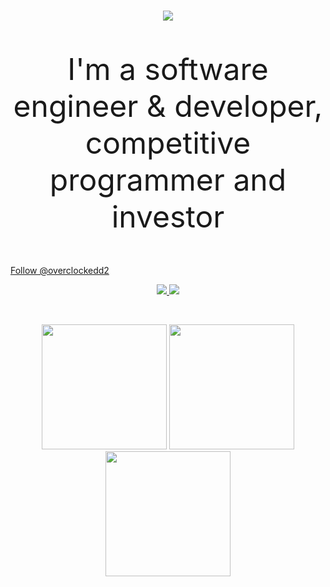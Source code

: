 <h1 align="center"><img src="https://images.cooltext.com/5674198.png"></h1>
<font size="40"><P align="center">I'm a software engineer & developer, competitive programmer and investor</P></font>

<a class="github-button" href="https://github.com/overclockedd2" data-color-scheme="no-preference: dark_high_contrast; light: dark_high_contrast; dark: dark_high_contrast;" data-size="large" data-show-count="true" aria-label="Follow @overclockedd2 on GitHub">Follow @overclockedd2</a>

<p align="center">
  <a href="https://github.com/overclockedd2?tab=repositories&sort=stargazers">
    <img src="https://img.shields.io/github/stars/overclockedd2?label=TOTAL STARS&style=for-the-badge&color=ffff00&labelColor=002045"/>
  </a>
  <a href="https://github.com/overclockedd2?tab=followers">
    <img src="https://img.shields.io/github/followers/overclockedd2?style=for-the-badge&color=ff0000&labelColor=002045"/>
  </a>
</p>


<br />
<p align="center">
  <img height="200" src="https://github-readme-stats.vercel.app/api?username=overclockedd2&theme=yeblu&show_icons=true&custom_title=OverclockedD2's Stats" />
  <img height="200" src="https://github-readme-stats.vercel.app/api/top-langs/?username=overclockedd2&theme=yeblu" />
  <img height="200" src="https://github-readme-streak-stats.herokuapp.com/?user=overclockedd2&theme=yeblu"/>
</p>
